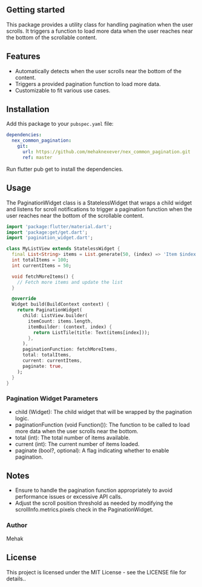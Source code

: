 <!--
This README describes the package. If you publish this package to pub.dev,
this README's contents appear on the landing page for your package.

For information about how to write a good package README, see the guide for
[writing package pages](https://dart.dev/guides/libraries/writing-package-pages).

For general information about developing packages, see the Dart guide for
[creating packages](https://dart.dev/guides/libraries/create-library-packages)
and the Flutter guide for
[developing packages and plugins](https://flutter.dev/developing-packages).
-->

## Getting started

This package provides a utility class for handling pagination when the user scrolls. It triggers a function to load more data when the user reaches near the bottom of the scrollable content.


## Features

- Automatically detects when the user scrolls near the bottom of the content.
- Triggers a provided pagination function to load more data.
- Customizable to fit various use cases.


## Installation

Add this package to your `pubspec.yaml` file:

```yaml
dependencies:
  nex_common_pagination:
    git:
      url: https://github.com/mehaknexever/nex_common_pagination.git
      ref: master
```
Run flutter pub get to install the dependencies.

## Usage

The PaginationWidget class is a StatelessWidget that wraps a child widget and listens for scroll notifications to trigger a pagination function when the user reaches near the bottom of the scrollable content.

```dart
import 'package:flutter/material.dart';
import 'package:get/get.dart';
import 'pagination_widget.dart';

class MyListView extends StatelessWidget {
  final List<String> items = List.generate(50, (index) => 'Item $index');
  int totalItems = 100;
  int currentItems = 50;

  void fetchMoreItems() {
    // Fetch more items and update the list
  }

  @override
  Widget build(BuildContext context) {
    return PaginationWidget(
      child: ListView.builder(
        itemCount: items.length,
        itemBuilder: (context, index) {
          return ListTile(title: Text(items[index]));
        },
      ),
      paginationFunction: fetchMoreItems,
      total: totalItems,
      current: currentItems,
      paginate: true,
    );
  }
}

```

### Pagination Widget Parameters
- child (Widget): The child widget that will be wrapped by the pagination logic.
- paginationFunction (void Function()): The function to be called to load more data when the user scrolls near the bottom.
- total (int): The total number of items available.
- current (int): The current number of items loaded.
- paginate (bool?, optional): A flag indicating whether to enable pagination.

## Notes

- Ensure to handle the pagination function appropriately to avoid performance issues or excessive API calls.
- Adjust the scroll position threshold as needed by modifying the scrollInfo.metrics.pixels check in the PaginationWidget.

### Author
Mehak

## License

This project is licensed under the MIT License - see the LICENSE file for details..
